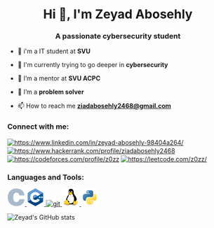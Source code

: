 <h1 align="center">Hi 👋, I'm Zeyad Abosehly</h1>
<h3 align="center">A passionate cybersecurity student </h3>


- 🔭 i'm a IT student at **SVU**

- 🌱 I'm currently trying to go deeper in **cybersecurity**

- 👯 I’m a mentor at **SVU ACPC**

- 🤝 I’m a **problem solver**

- 📫 How to reach me **ziadabosehly2468@gmail.com**

<h3 align="left">Connect with me:</h3>
<p align="left">
<a href="//www.linkedin.com/in/zeyad-abosehly-98404a264/" target="blank"><img align="center" src="https://raw.githubusercontent.com/rahuldkjain/github-profile-readme-generator/master/src/images/icons/Social/linked-in-alt.svg" alt="https://www.linkedin.com/in/zeyad-abosehly-98404a264/" height="30" width="40" /></a>
<a href="https://www.hackerrank.com/profile/ziadabosehly2468" target="blank"><img align="center" src="https://raw.githubusercontent.com/rahuldkjain/github-profile-readme-generator/master/src/images/icons/Social/hackerrank.svg" alt="https://www.hackerrank.com/profile/ziadabosehly2468" height="30" width="40" /></a>
<a href="https://codeforces.com/profile/Z0ZZ" target="blank"><img align="center" src="https://raw.githubusercontent.com/rahuldkjain/github-profile-readme-generator/master/src/images/icons/Social/codeforces.svg" alt="https://codeforces.com/profile/z0zz" height="30" width="40" /></a>
<a href="https://leetcode.com/Z0ZZ/" target="blank"><img align="center" src="https://raw.githubusercontent.com/rahuldkjain/github-profile-readme-generator/master/src/images/icons/Social/leet-code.svg" alt="https://leetcode.com/z0zz/" height="30" width="40" /></a>
</p>

<h3 align="left">Languages and Tools:</h3>
<p align="left"> <a href="https://www.cprogramming.com/" target="_blank" rel="noreferrer"> <img src="https://raw.githubusercontent.com/devicons/devicon/master/icons/c/c-original.svg" alt="c" width="40" height="40"/> </a> <a href="https://www.w3schools.com/cpp/" target="_blank" rel="noreferrer"> <img src="https://raw.githubusercontent.com/devicons/devicon/master/icons/cplusplus/cplusplus-original.svg" alt="cplusplus" width="40" height="40"/> </a> <a href="https://git-scm.com/" target="_blank" rel="noreferrer"> <img src="https://www.vectorlogo.zone/logos/git-scm/git-scm-icon.svg" alt="git" width="40" height="40"/> </a> <a href="https://www.linux.org/" target="_blank" rel="noreferrer"> <img src="https://raw.githubusercontent.com/devicons/devicon/master/icons/linux/linux-original.svg" alt="linux" width="40" height="40"/> </a> <a href="https://www.python.org" target="_blank" rel="noreferrer"> <img src="https://raw.githubusercontent.com/devicons/devicon/master/icons/python/python-original.svg" alt="python" width="40" height="40"/> </a> </p>

![Zeyad's GitHub stats](https://github-readme-stats.vercel.app/api?username=Zeyad-Abosehly&show_icons=true&theme=transparent)
